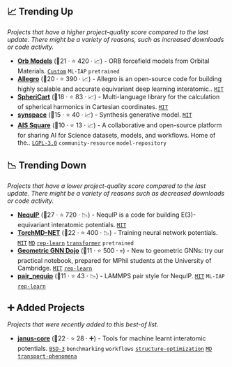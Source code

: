 ## 📈 Trending Up

_Projects that have a higher project-quality score compared to the last update. There might be a variety of reasons, such as increased downloads or code activity._

- <b><a href="https://github.com/orbital-materials/orb-models">Orb Models</a></b> (🥈21 ·  ⭐ 420 · 📈) - ORB forcefield models from Orbital Materials. <code><a href="https://github.com/orbital-materials/orb-models/blob/main/LICENSE">Custom</a></code> <code>ML-IAP</code> <code>pretrained</code>
- <b><a href="https://github.com/mir-group/allegro">Allegro</a></b> (🥈20 ·  ⭐ 390 · 📈) - Allegro is an open-source code for building highly scalable and accurate equivariant deep learning interatomic.. <code><a href="http://bit.ly/34MBwT8">MIT</a></code>
- <b><a href="https://github.com/lab-cosmo/sphericart">SpheriCart</a></b> (🥇18 ·  ⭐ 83 · 📈) - Multi-language library for the calculation of spherical harmonics in Cartesian coordinates. <code><a href="http://bit.ly/34MBwT8">MIT</a></code>
- <b><a href="https://github.com/whitead/synspace">synspace</a></b> (🥇15 ·  ⭐ 40 · 📈) - Synthesis generative model. <code><a href="http://bit.ly/34MBwT8">MIT</a></code>
- <b><a href="https://github.com/deepmodeling/AIS-Square">AIS Square</a></b> (🥉10 ·  ⭐ 13 · 📈) - A collaborative and open-source platform for sharing AI for Science datasets, models, and workflows. Home of the.. <code><a href="http://bit.ly/37RvQcA">LGPL-3.0</a></code> <code>community-resource</code> <code>model-repository</code>

## 📉 Trending Down

_Projects that have a lower project-quality score compared to the last update. There might be a variety of reasons such as decreased downloads or code activity._

- <b><a href="https://github.com/mir-group/nequip">NequIP</a></b> (🥇27 ·  ⭐ 720 · 📉) - NequIP is a code for building E(3)-equivariant interatomic potentials. <code><a href="http://bit.ly/34MBwT8">MIT</a></code>
- <b><a href="https://github.com/torchmd/torchmd-net">TorchMD-NET</a></b> (🥇22 ·  ⭐ 400 · 📉) - Training neural network potentials. <code><a href="http://bit.ly/34MBwT8">MIT</a></code> <a href="https://en.wikipedia.org/wiki/Molecular_dynamics"><code>MD</code></a> <a href="https://en.wikipedia.org/wiki/Feature_learning"><code>rep-learn</code></a> <a href="https://en.wikipedia.org/wiki/Transformer_(machine_learning_model)"><code>transformer</code></a> <code>pretrained</code>
- <b><a href="https://github.com/chaitjo/geometric-gnn-dojo/blob/main/geometric_gnn_101.ipynb">Geometric GNN Dojo</a></b> (🥇11 ·  ⭐ 500 · 💀) - New to geometric GNNs: try our practical notebook, prepared for MPhil students at the University of Cambridge. <code><a href="http://bit.ly/34MBwT8">MIT</a></code> <a href="https://en.wikipedia.org/wiki/Feature_learning"><code>rep-learn</code></a>
- <b><a href="https://github.com/mir-group/pair_nequip">pair_nequip</a></b> (🥉11 ·  ⭐ 43 · 📉) - LAMMPS pair style for NequIP. <code><a href="http://bit.ly/34MBwT8">MIT</a></code> <code>ML-IAP</code> <a href="https://en.wikipedia.org/wiki/Feature_learning"><code>rep-learn</code></a>

## ➕ Added Projects

_Projects that were recently added to this best-of list._

- <b><a href="https://github.com/stfc/janus-core">janus-core</a></b> (🥇22 ·  ⭐ 28 · ➕) - Tools for machine learnt interatomic potentials. <code><a href="http://bit.ly/3aKzpTv">BSD-3</a></code> <code>benchmarking</code> <code>workflows</code> <a href="https://www.psik2022.net/program/symposia#h.p_hM6hJbQD9dex"><code>structure-optimization</code></a> <a href="https://en.wikipedia.org/wiki/Molecular_dynamics"><code>MD</code></a> <a href="https://en.wikipedia.org/wiki/Transport_phenomena"><code>transport-phenomena</code></a>

